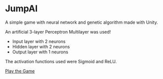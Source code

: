 # JumpAI

A simple game with neural network and genetic algorithm made with Unity.

An artificial 3-layer Perceptron Multilayer was used!

- Input layer with 2 neurons
- Hidden layer with 2 neurons
- Output layer with 1 neurons

The activation functions used were Sigmoid and ReLU.

[Play the Game](https://samuelncarvalho.github.io/JumpAI/)